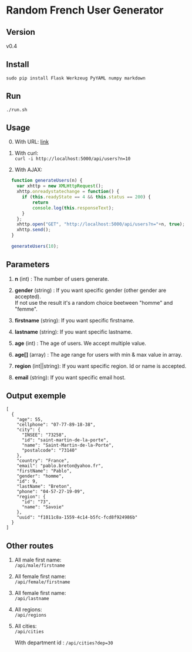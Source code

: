 # Random French User Generator

## Version

v0.4

## Install

```
sudo pip install Flask Werkzeug PyYAML numpy markdown
```

## Run

```
./run.sh
```

## Usage

0. With URL: <a target="_blank" href="http://localhost:5000/api/users?n=10">link</a>

1. With curl:<br/>
    ```curl -i http://localhost:5000/api/users?n=10```


2. With AJAX:<br/>
```javascript
  function generateUsers(n) {
    var xhttp = new XMLHttpRequest();
    xhttp.onreadystatechange = function() {
      if (this.readyState == 4 && this.status == 200) {
          return 
          console.log(this.responseText);
      }
    };
    xhttp.open("GET", "http://localhost:5000/api/users?n="+n, true);
    xhttp.send();
  }
  
  generateUsers(10);
```

## Parameters

1. **n** (int) : The number of users generate.

2. **gender** (string) : If you want specific gender (other gender are accepted).
<br/> If not use the result it's a random choice beetween "homme" and "femme". 

3. **firstname** (string): If you want specific firstname.

4. **lastname** (string): If you want specific lastname.

5. **age** (int) : The age of users. We accept multiple value.

6. **age[]** (array) : The age range for users with min & max value in array.

7. **region** (int||string): If you want specific region. Id or name is accepted.

8. **email** (string): If you want specific email host.

## Output exemple

```
[
  {
    "age": 55, 
    "cellphone": "07-77-89-18-38", 
    "city": {
      "INSEE": "73258", 
      "id": "saint-martin-de-la-porte", 
      "name": "Saint-Martin-de-la-Porte", 
      "postalcode": "73140"
    }, 
    "country": "France", 
    "email": "pablo.breton@yahoo.fr", 
    "firstName": "Pablo", 
    "gender": "homme", 
    "id": 9, 
    "lastName": "Breton", 
    "phone": "04-57-27-19-09", 
    "region": {
      "id": "73", 
      "name": "Savoie"
    }, 
    "uuid": "f1011c8a-1559-4c14-b5fc-fcd8f924986b"
  }
]
```

## Other routes

1. All male first name: <br/>
    ```/api/male/firstname```

2. All female first name: <br/>
    ```/api/female/firstname```

3. All female first name: <br/>
    ```/api/lastname```

4. All regions: <br/>
    ```/api/regions```

4. All cities: <br/>
    ```/api/cities```<br/>
    
    With department id : ```/api/cities?dep=30```